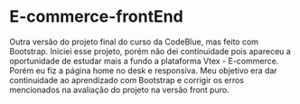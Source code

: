# E-commerce-frontEnd
Outra versão do projeto final do curso da CodeBlue, mas feito com Bootstrap.
Iniciei esse projeto, porém não dei continuidade pois apareceu a oportunidade de estudar mais a fundo a plataforma Vtex - E-commerce.
Porém eu fiz a página home no desk e responsiva.
Meu objetivo era dar continuidade ao aprendizado com Bootstrap e corrigir os erros mencionados na avaliação do projeto na versão front puro.
